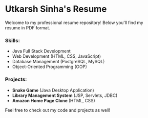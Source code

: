 # Utkarsh Sinha's Resume

Welcome to my professional resume repository! Below you'll find my resume in PDF format.

### Skills:
- Java Full Stack Development
- Web Development (HTML, CSS, JavaScript)
- Database Management (PostgreSQL, MySQL)
- Object-Oriented Programming (OOP)

### Projects:
- **Snake Game** (Java Desktop Application)
- **Library Management System** (JSP, Servlets, JDBC)
- **Amazon Home Page Clone** (HTML, CSS)

Feel free to check out my code and projects as well!
